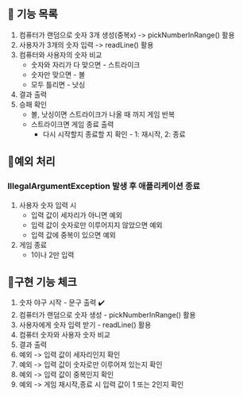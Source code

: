 ## 🚀 기능 목록
1. 컴퓨터가 랜덤으로 숫자 3개 생성(중복x) -> pickNumberInRange() 활용
2. 사용자가 3개의 숫자 입력 -> readLine() 활용
3. 컴퓨터와 사용자의 숫자 비교 
   * 숫자와 자리가 다 맞으면 - 스트라이크
   * 숫자만 맞으면 - 볼
   * 모두 틀리면 - 낫싱
4. 결과 출력
5. 승패 확인
    * 볼, 낫싱이면 스트라이크가 나올 때 까지 게임 반복
    * 스트라이크면 게임 종료 출력
      * 다시 시작할지 종료할 지 확인 - 1: 재시작, 2: 종료
      
## 🤔예외 처리 
### IllegalArgumentException 발생 후 애플리케이션 종료
1. 사용자 숫자 입력 시
   * 입력 값이 세자리가 아니면 예외
   * 입력 값이 숫자로만 이루어지지 않았으면 예외
   * 입력 값에 중복이 있으면 예외
2. 게임 종료
   * 1이나 2만 입력

## 📝구현 기능 체크
1. 숫자 야구 시작 - 문구 출력 ✔️
2. 컴퓨터가 랜덤으로 숫자 생성 - pickNumberInRange() 활용
3. 사용자에게 숫자 입력 받기 - readLine() 활용
4. 컴퓨터 숫자와 사용자 숫자 비교
5. 결과 출력
6. 예외 -> 입력 값이 세자리인지 확인
7. 예외 -> 입력 값이 숫자로만 이루어져 있는지 확인
8. 예외 -> 입력 값이 중복인지 확인
9. 예외 -> 게임 재시작,종료 시 입력 값이 1 또는 2인지 확인